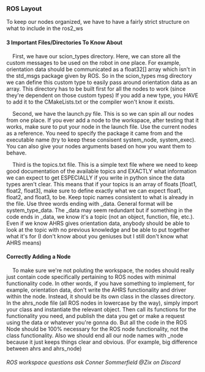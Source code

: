 ### ROS Layout ###

  To keep our nodes organized, we have to have a fairly strict structure on what to include in the ros2_ws

#### 3 Important Files/Directories To Know About ####

&nbsp; &nbsp; First, we have our scion_types directory. Here, we can store all the custom messages to be used on the robot in one place. For example, orientation data should be communicated as a float32[] array which isn't in the std_msgs package given by ROS. So in the scion_types msg directory we can define this custom type to easily pass around orientation data as an array. This directory has to be built first for all the nodes to work (since they're dependent on those custom types) If you add a new type, you HAVE to add it to the CMakeLists.txt or the compiler won't know it exists.

&nbsp; &nbsp; Second, we have the launch.py file. This is so we can spin all our nodes from one place. If you ever add a node to the workspace, after testing that it works, make sure to put your node in the launch file. Use the current nodes as a reference. You need to specify the package it came from and the executable name (try to keep these consisent system_node, system_exec). You can also give your nodes arguments based on how you want them to behave.

&nbsp; &nbsp; Third is the topics.txt file. This is a simple text file where we need to keep good documentation of the available topics and EXACTLY what information we can expect to get ESPECIALLY if you write in python since the data types aren't clear. This means that if your topics is an array of floats [float1, float2, float3], make sure to define exactly what we can expect float1, float2, and float3, to be. Keep topic names consistent to what is already in the file. Use three words ending with _data. General format will be system_type_data. The _data may seem redundant but if something in the code ends in _data, we know it's a topic (not an object, function, file, etc.). Even if we know AHRS gives orientation data, anybody should be able to look at the topic with no previous knowledge and be able to put together what it's for (I don't know about you geniuses but I still don't know what AHRS means)

#### Correctly Adding a Node ####

&nbsp; &nbsp; To make sure we're not poluting the workspace, the nodes should really just contain code specifically pertaining to ROS nodes with minimal functionality code. In other words, if you have something to implement, for example, orientation data, don't write the AHRS functionality and driver within the node. Instead, it should be its own class in the classes directory. In the ahrs_node file (all ROS nodes in lowercase by the way), simply import your class and instantiate the relevant object. Then call its functions for the functionality you need, and publish the data you get or make a request using the data or whatever you're gonna do. But all the code in the ROS Node should be 100% necessary for the ROS node functionality, not the class functionality. Also we should end all our node names with _node because it just keeps things clear and obvious. (For example, big difference between ahrs and ahrs_node)
    
###### ROS workspace questions ask Conner Sommerfield @Zix on Discord ######
